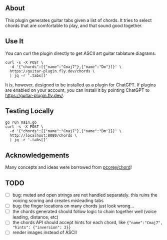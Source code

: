 ## About

This plugin generates guitar tabs given a list of chords. It tries to select chords that are comfortable
to play, and that sound good together.

## Use It

You can curl the plugin directly to get ASCII art guitar tablature diagrams.

```shell
curl -s -X POST \
  -d '{"chords":[{"name":"Cmaj7"},{"name":"Dm"}]}' \
  https://guitar-plugin.fly.dev/chords \
  | jq -r '.tabs[]'
```

It is, however, designed to be installed as a plugin for ChatGPT. If plugins are enabled on your account, you
can install it by pointing ChatGPT to https://guitar-plugin.fly.dev/.

## Testing Locally

```shell
go run main.go
curl -s -X POST \
  -d '{"chords":[{"name":"Cmaj7"},{"name":"Dm"}]}' \
  http://localhost:8080/chords \
  | jq -r '.tabs[]'

```

## Acknowledgements

Many concepts and ideas were borrowed from [pcorey/chord](https://github.com/pcorey/chord/tree/master)!

## TODO
- [ ] bug: muted and open strings are not handled separately. this ruins the voicing scoring and creates misleading tabs
- [ ] bug: the finger locations on many chords just look wrong...
- [ ] the chords generated should follow logic to chain together well (voice leading, distance, etc)
- [ ] the chords API should accept hints for each chord, like `{"name":"Cmaj7", "hints": {"inversion": 2}}`
- [ ] render images instead of ASCII
